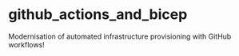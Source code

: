 # github_actions_and_bicep
Modernisation of automated infrastructure provisioning with GitHub workflows!
